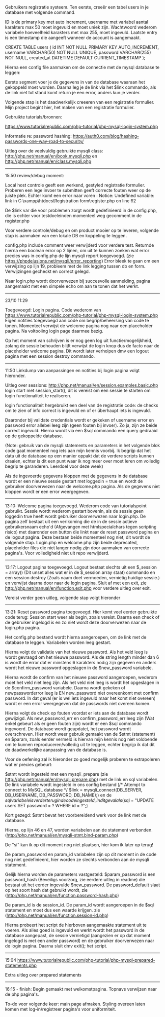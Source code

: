 Gebruikers registratie systeem. Ten eerste, creeër een tabel users in je database met volgende command.

ID is de primary key met auto increment, username met variabel aantal karakters max 50 moet ingevuld en moet uniek zijn.
Wachtwoord wederom variabele hoeveelheid karakters met max 255, moet ingevuld.
Laatste entry is een timestamp die aangeeft wanneer de account is aangemaakt.

CREATE TABLE users (
    id INT NOT NULL PRIMARY KEY AUTO_INCREMENT,
    username VARCHAR(50) NOT NULL UNIQUE,
    password VARCHAR(255) NOT NULL,
    created_at DATETIME DEFAULT CURRENT_TIMESTAMP
);

Hierna een config file aanmaken om de connectie met de mysql database te leggen:

Eerste segment voer je de gegevens in van de database waaraan het gekoppeld moet worden. Daarna leg je de link via het $link commando, als de link niet tot stand komt
return je een error, anders kun je verder.

<?php
/* Database credentials. Assuming you are running MySQL
server with default setting (user 'root' with no password) */
define('DB_SERVER', 'localhost');
define('DB_USERNAME', 'root');
define('DB_PASSWORD', '');
define('DB_NAME', 'demo');
 
/* Attempt to connect to MySQL database */
$link = mysqli_connect(DB_SERVER, DB_USERNAME, DB_PASSWORD, DB_NAME);
 
// Check connection
if($link === false){
    die("ERROR: Could not connect. " . mysqli_connect_error());
}
?>

Volgende stap is het daadwerkelijk creeeren van een registratie formulier.
Mijn project begint hier, het maken van een registratie formulier.

Gebruikte tutorials/bronnen:

https://www.tutorialrepublic.com/php-tutorial/php-mysql-login-system.php

Informatie re: password hashing:
https://auth0.com/blog/hashing-passwords-one-way-road-to-security/

Uitleg over de veelvuldig gebruikte mysqli class:
http://php.net/manual/en/book.mysqli.php en http://php.net/manual/en/class.mysqli.php

----------

15:50 review/debug moment:

Local host controle geeft een werkend, gestyled registratie formulier.
Proberen een lege invoer te submitten geeft correcte fouten weer op de juiste plek.
Echter komt een error naar voren : Notice: Undefined variable: link in C:\xampp\htdocs\Registration form\register.php on line 92

De $link var die voor problemen zorgt wordt gedefinieerd in de config.php, die is echter voor testdoeleinden momenteel weg gecomment in de register.php

Voor verdere controle/debug en om product mooier op te leveren, volgende stap is aanmaken van een lokale DB en koppeling te leggen.

config.php include comment weer verwijderd voor verdere test. Returnde hierna een boolean error op 2 lijnen, om uit te kunnen zoeken wat error precies was in config.php de lijn mysqli report toegevoegd. (zie https://phpdelusions.net/mysqli/error_reporting)
Error bleek te gaan om een verwijzing op lijn 19, probleem met de link legging tussen db en form. Verwijzingen gecheckt en correct gelegd.

Naar login.php wordt doorverwezen bij succesvolle aanmelding, pagina aangemaakt met een simpele echo om aan te tonen dat het werkt.

-----------

23/10 11:29

Toegevoegd: Login pagina. Code wederom van https://www.tutorialrepublic.com/php-tutorial/php-mysql-login-system.php
Eigen notities toegevoegd aan code om begrip/beheersing van code te tonen.
Momenteel verwijst de welcome pagina nog naar een placeholder pagina. Na voltooiing login page daarmee bezig.

Op het moment van schrijven is er nog geen log uit functie/mogelijkheid, zolang de sessie behouden blijft verwijst de login knop dus de facto naar de placeholder welcome pagina. Dit wordt later verholpen dmv een logout pagina met een session destroy commando.

---------
11:50
Linkdump van aanpassingen en notities bij login pagina volgt hieronder.

Uitleg over sessions: http://php.net/manual/en/session.examples.basic.php
login start met session_start(), dit is vereist om een sessie te starten om login functionaliteit te realiseren. 

login functionaliteit hergebruikt een deel van de registratie code: de checks om te zien of info correct is ingevuld en of er überhaupt iets is ingevuld.

Daaronder bij validate credentials wordt er gekeken of username error en password error allebei leeg zijn (geen fouten bij invoer). Zo ja, zijn ze beide correct ingevuld. Hierna wordt via een $sql commando een query gedraaid op de gekoppelde database.

(Note: gebruik van de mysqli statements en parameters in het volgende blok code gaat momenteel nog iets aan mijn kennis voorbij. Ik begrijp dat het data uit de database op een manier oppakt dat de verdere scripts kunnen draaien, echter is dit een punt waar ik nog meer over moet leren om volledig begrip te garanderen. Leerdoel voor deze week)

Als de ingevoerde gegevens kloppen met de gegevens in de database wordt er een nieuwe sessie gestart met loggedin = true en wordt de gebruiker doorverwezen naar de welcome.php pagina. Als de gegevens niet kloppen wordt er een error weergegeven.

---------

13:10:
Welcome pagina toegevoegd. Wederom code van tutorialspoint gebruikt. Sessie wordt wederom gestart bovenin, als de sessie geen loggedin true heeft wordt gebruiker doorverwezen naar login.php.
De pagina zelf bestaat uit een verlkoming die de in de sessie actieve gebruikersnaam echo'd (Afgevangen met htmlspecialchars tegen scripting risico) met daaronder een button die linkt naar de reset password pagina en de logout pagina. Deze bestaan beide momenteel nog niet, dit wordt de volgende stap.
Login.php en welcome.php zijn beide deprecated, placeholder files die niet langer nodig zijn door aanmaken van correcte pagina's. Voor volledigheid niet uit repo verwijderd.

--------

13:17:
Logout pagina toegevoegd. Logout bestaat slechts uit een $_session = array() (Dit unset alles wat er in de $_session array staat) commando en een session destroy (Zoals naam doet vermoeden, vernietig huidige sessie.) en verwijst daarna door naar de login pagina.
Sluit af met een exit, zie http://php.net/manual/en/function.exit.php voor verdere uitleg over exit.

Vereist verder geen uitleg, volgende stap volgt hieronder

-------

13:21:
Reset password pagina toegevoegd.
Hier komt veel eerder gebruikte code terug:
Session start weer als begin, zoals vereist. Daarna een check of de gebruiker ingelogd is en zo niet wordt deze doorverwezen naar de login.php pagina.

Het config.php bestand wordt hierna aangeroepen, om de link met de database te leggen.
Variabelen worden leeg gestart.

Hierna volgt de validatie van het nieuwe password. Als het veld leeg is wordt gevraagd om het nieuwe password. Als de string length minder dan 6 is wordt de error dat er minstens 6 karakters nodig zijn gegeven en anders wordt het nieuwe password opgeslagen in de $new_password variabele.

Hierna wordt de confirm van het nieuwe password aangeroepen, wederom moet het veld niet leeg zijn. Als het veld niet leeg is wordt het opgeslagen in de $confirm_password variabele.
Daarna wordt gekeken of newpassworderror leeg is EN new_password niet overeenkomt met confirm password. In dat geval (er is wel iets ingevuld maar het komt niet overeen) wordt er een error weergegeven dat de passwords niet overeen komen.

Hierna volgt de check op fouten voordat er iets aan de database wordt gewijzigd. Als new_password_err en confirm_password_err leeg zijn (Wat enkel gebeurt als er geen fouten zijn) wordt er een $sql commando ingevoerd. De database wordt geupdatet, het password wordt overschreven.
Hier wordt weer gebruik gemaakt van de $stmt (statement) en $param, zoals eerder vermeld is hiervan mijn kennis nog niet voldoende om te kunnen reproduceren/volledig uit te leggen, echter begrijp ik dat dit de daadwerkelijke aanpassing van de database is.

Voor de oefening zal ik hieronder zo goed mogelijk proberen te extrapoleren wat er precies gebeurt:

$stmt wordt ingesteld met een mysqli_prepare (zie http://php.net/manual/en/mysqli.prepare.php) met de link en sql variabelen. De link variabele wordt ingesteld in ons config bestand 
(/* Attempt to connect to MySQL database */
$link = mysqli_connect(DB_SERVER, DB_USERNAME, DB_PASSWORD, DB_NAME);) 
en de $sql variabele is verder terug in de code ingesteld, in dit geval als 
($sql = "UPDATE users SET password = ? WHERE id = ?";)

Kort gezegd: $stmt bevat het voorbereidend werk voor de link met de database.

Hierna, op lijn 46 en 47, worden variabelen aan de statement verbonden. 
(http://php.net/manual/en/mysqli-stmt.bind-param.php)

De "si" kan ik op dit moment nog niet plaatsen, hier kom ik later op terug!

De param_password en param_id variabelen zijn op dit moment in de code nog niet gedefinieerd, hier worden ze slechts verbonden aan de mysqli statement.

Gelijk hierna worden de parameters vastgesteld:
$param_password is een password_hash (Beveiligs voorzorg, zie eerdere uitleg in readme) die bestaat uit het eerder ingevulde $new_password. De password_default slaat op het soort hash dat gebruikt wordt, zie 
(http://php.net/manual/en/function.password-hash.php)

De param_id is de session_id. De param_id wordt aangeroepen in de $sql statement en moet dus een waarde krijgen.
zie (http://php.net/manual/en/function.session-id.php)

Hierna probeert het script de hierboven aangemaakte statement uit te voeren. Als alles goed is ingevuld en werkt wordt het password in de database aangepast, de sessie vernietigd (aangezien er op dat moment ingelogd is met een ander password) en de gebruiker doorverwezen naar de login pagina. Daarna sluit dmv exit(); het script.

-----------------

15:04
https://www.tutorialrepublic.com/php-tutorial/php-mysql-prepared-statements.php

Extra uitleg over prepared statements

---------------

16:15 - finish:
Begin gemaakt met welkomstpagina. Topnavs verwijzen naar de php pagina's.

To-do voor volgende keer:
main page afmaken. Styling overeen laten komen met log-in/registreer pagina's voor uniformiteit.